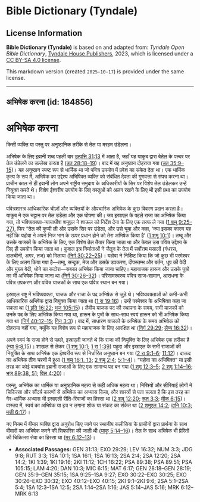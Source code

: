 # Bible Dictionary (Tyndale)

## License Information

**Bible Dictionary (Tyndale)** is based on and adapted from: _Tyndale Open Bible Dictionary_, [Tyndale House Publishers](https://tyndaleopenresources.com/), 2023, which is licensed under a [CC BY-SA 4.0 license](https://creativecommons.org/licenses/by-sa/4.0/legalcode.en).

This markdown version (created `2025-10-17`) is provided under the same license.



--------------------------------

## अभिषेक करना (id: 184856)

अभिषेक करना
===========

किसी व्यक्ति या वस्तु पर अनुष्ठानिक तरीके से तेल या मरहम उंडेलना।

अभिषेक के लिए इब्रानी शब्द पहली बार [उत्पत्ति 31:13](https://ref.ly/Gen31:13) में आता है, जहाँ यह याकूब द्वारा बेतेल के पत्थर पर तेल उंडेलने का उल्लेख करता है ([उत 28:18–19](https://ref.ly/Gen28:18-Gen28:19))। बाद में यह अनुष्ठान दोहराया गया ([उत 35:9–15](https://ref.ly/Gen35:9-Gen35:15))। यह अनुष्ठान स्पष्ट रूप से धार्मिक था जो पवित्र उपयोग में प्रवेश का संकेत देता था। एक धार्मिक कृत्य के रूप में, अभिषेक का उद्देश्य अभिषिक्त व्यक्ति को संबंधित देवता की गुणवत्ता से संपन्न करना था। प्राचीन काल से ही इब्रानी लोग अपने राष्ट्रीय समुदाय के अधिकारीयों के सिर पर विशेष तेल उंडेलकर उन्हें नियुक्त करते थे। विशेष ईश्वरीय उपयोग के लिए वस्तुओं को अलग रखने के लिए भी इसी प्रथा का उपयोग किया जाता था।

पवित्रशास्त्र आधिकारिक चीज़ों और व्यक्तियों के औपचारिक अभिषेक के कुछ विवरण प्रदान करता है। याकूब ने एक चट्टान पर तेल उंडेला और एक घोषणा की। जब इस्राएल के पहले राजा का अभिषेक किया गया, तो भविष्यवक्ता\-न्यायाधीश शमूएल ने शाऊल को निर्देश देना के लिए एक तरफ ले गया ([1 शमू 9:25–27](https://ref.ly/1Sam9:25-1Sam9:27)), फिर “तेल की कुप्पी ली और उसके सिर पर उंडेला, और उसे चूमा और कहा, ‘क्या इसका कारण यह नहीं कि यहोवा ने अपने निज भाग के ऊपर प्रधान होने को तेरा अभिषेक किया है' ([1 शमू 10:1](https://ref.ly/1Sam10:1))। तम्बू और उसके याजकों के अभिषेक के लिए, एक विशेष तेल तैयार किया जाता था और केवल उस पवित्र उद्देश्य के लिए ही उपयोग किया जाता था। कुशल इत्र निर्माताओं ने जैतून के तेल में सर्वोत्तम मसालों (गंधरस, दालचीनी, अगर, तज) को मिलाया ([निर्ग 30:22–25](https://ref.ly/Exod30:22-Exod30:25))। यहोवा ने निर्दिष्ट किया कि जो कुछ भी परमेश्वर के लिए अलग किया गया है—तम्बू, सन्दूक, मेज और उसके उपकरण, दीपस्तम्भ और बर्तन, धूप की वेदी और मुख्य वेदी, धोने का कटोरा—सबका अभिषेक किया जाना चाहिए। महायाजक हारून और उसके पुत्रों का भी अभिषेक किया जाना था ([निर्ग 30:26–32](https://ref.ly/Exod30:26-Exod30:32))। परिणामस्वरुप पवित्र साज\-सामान, आराधना के पवित्र उपकरण और पवित्र याजकों के साथ एक पवित्र स्थान बन गया।

इस्राएल राष्ट्र में भविष्यवक्ता, याजक और राजा के पद अभिषेक से जुड़े थे। भविष्यवक्ताओं को कभी\-कभी आधिकारिक अभिषेक द्वारा नियुक्त किया जाता था ([1 रा 19:16](https://ref.ly/1Kgs19:16))। उन्हें परमेश्वर के अभिषिक्त कहा जा सकता था ([1 इति 16:22](https://ref.ly/1Chr16:22); [भज 105:15](https://ref.ly/Ps105:15))। लैवीय याजक पद की स्थापना के समय, सभी याजकों को उनके पद के लिए अभिषेक किया गया था, हारून के पुत्रों के साथ\-साथ स्वयं हारून को भी अभिषेक किया गया था ([निर्ग 40:12–15](https://ref.ly/Exod40:12-Exod40:15); [गिन 3:3](https://ref.ly/Num3:3))। बाद में, साधारण याजकों के अभिषेक के समय अभिषेक को दोहराया नहीं गया, क्यूंकि यह विशेष रूप से महायाजक के लिए आरक्षित था ([निर्ग 29:29](https://ref.ly/Exod29:29); [लैव्य 16:32](https://ref.ly/Lev16:32))।

अपने स्वयं के राजा होने से पहले, इस्राएली जानते थे कि राजा की नियुक्ति के लिए अभिषेक एक तरीका है ([न्या 9:8](https://ref.ly/Judg9:8),15\)। शाऊल से लेकर ([1 शमू 10:1](https://ref.ly/1Sam10:1); [1 रा 1:39](https://ref.ly/1Kgs1:39)) यहूदा और इस्राएल के सभी राजाओं की नियुक्ति के साथ अभिषेक एक ईश्वरीय रूप से निर्धारित अनुष्ठान बन गया ([2 रा 9:1–6](https://ref.ly/2Kgs9:1-2Kgs9:6); [11:12](https://ref.ly/2Kgs11:12))। दाऊद का अभिषेक तीन चरणों में हुआ ([1 शमू 16:1, 13](https://ref.ly/1Sam16:1); [2 शमू 2:4](https://ref.ly/2Sam2:4); [5:1–4](https://ref.ly/2Sam5:1-2Sam5:4))। “यहोवा का अभिषिक्त” या इसी तरह का कोई वाक्यांश इब्रानी राजाओं के लिए एक सामान्य पद बन गया ([1 शमू 12:3–5](https://ref.ly/1Sam12:3-1Sam12:5); [2 शमू 1:14–16](https://ref.ly/2Sam1:14-2Sam1:16); [भज 89:38, 51](https://ref.ly/Ps89:38); [विल 4:20](https://ref.ly/Lam4:20))।

परन्तु, अभिषेक का धार्मिक या अनुष्ठानिक महत्व से कहीं अधिक महत्व था। मिस्रियों और सीरियाई लोगों ने चिकित्सा और सौंदर्य कारणों से अभिषेक का अभ्यास किया, और शास्त्रों से पता चलता है कि इस तरह का गैर\-धार्मिक अभ्यास भी इस्राएली रीति\-रिवाजों का हिस्सा था ([2 शमू 12:20](https://ref.ly/2Sam12:20); [रूत 3:3](https://ref.ly/Ruth3:3); [मीक 6:15](https://ref.ly/Mic6:15))। वास्तव में, स्वयं का अभिषेक या इत्र न लगाना शोक या संकट का संकेत था ([2 शमूएल 14:2](https://ref.ly/2Sam14:2); [दानि 10:3](https://ref.ly/Dan10:3); [मत्ती 6:17](https://ref.ly/Matt6:17))।

नए नियम में बीमार व्यक्ति द्वारा अनुरोध किए जाने पर स्थानीय कलीसिया के प्राचीनों द्वारा प्रार्थना के साथ बीमारों का अभिषेक करने की सिफारिश की जाती थी ([याकू 5:14–16](https://ref.ly/Jas5:14-Jas5:16))। तेल के साथ अभिषेक भी प्रेरितों की चिकित्सा सेवा का हिस्सा था ([मर 6:12–13](https://ref.ly/Mark6:12-Mark6:13))।

* **Associated Passages:** GEN 31:13; EXO 29:29; LEV 16:32; NUM 3:3; JDG 9:8; RUT 3:3; 1SA 10:1; 1SA 16:1; 1SA 16:13; 2SA 2:4; 2SA 12:20; 2SA 14:2; 1KI 1:39; 1KI 19:16; 2KI 11:12; 1CH 16:22; PSA 89:38; PSA 89:51; PSA 105:15; LAM 4:20; DAN 10:3; MIC 6:15; MAT 6:17; GEN 28:18–GEN 28:19; GEN 35:9–GEN 35:15; 1SA 9:25–1SA 9:27; EXO 30:22–EXO 30:25; EXO 30:26–EXO 30:32; EXO 40:12–EXO 40:15; 2KI 9:1–2KI 9:6; 2SA 5:1–2SA 5:4; 1SA 12:3–1SA 12:5; 2SA 1:14–2SA 1:16; JAS 5:14–JAS 5:16; MRK 6:12–MRK 6:13

